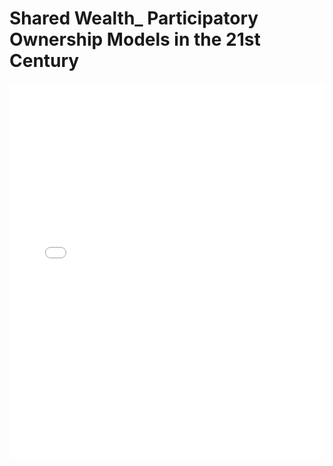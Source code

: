 # Shared Wealth_ Participatory Ownership Models in the 21st Century

<embed src="Shared Wealth_ Participatory Ownership Models in the 21st Century.pdf" type="application/pdf" width="100%" height="600px">
